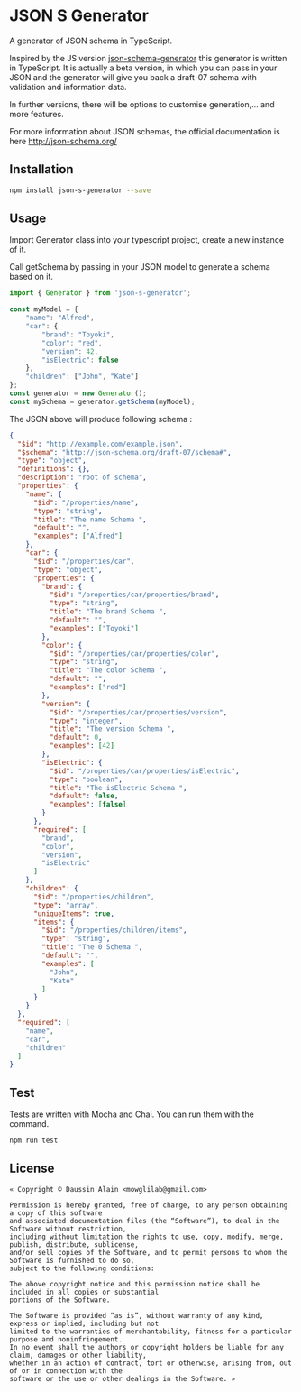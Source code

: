 # JSON S Generator

A generator of JSON schema in TypeScript.

Inspired by the JS version [json-schema-generator](https://www.npmjs.com/package/json-schema-generator)
this generator is written in TypeScript. It is actually a beta version, in which you can pass in your JSON
and the generator will give you back a draft-07 schema with validation and information data.

In further versions, there will be options to customise generation,... and more features.

For more information about JSON schemas, the official documentation is here <http://json-schema.org/> 

## Installation
```sh
npm install json-s-generator --save
```

## Usage
Import Generator class into your typescript project, create a new instance of it.

Call getSchema by passing in your JSON model to generate a schema based on it.
```typescript
import { Generator } from 'json-s-generator';

const myModel = {
    "name": "Alfred",
    "car": {
        "brand": "Toyoki",
        "color": "red",
        "version": 42,
        "isElectric": false
    },
    "children": ["John", "Kate"]
};
const generator = new Generator();
const mySchema = generator.getSchema(myModel);
```

The JSON above will produce following schema :
```json
{
  "$id": "http://example.com/example.json",
  "$schema": "http://json-schema.org/draft-07/schema#",
  "type": "object",
  "definitions": {},
  "description": "root of schema",
  "properties": {
    "name": {
      "$id": "/properties/name",
      "type": "string",
      "title": "The name Schema ",
      "default": "",
      "examples": ["Alfred"]
    },
    "car": {
      "$id": "/properties/car",
      "type": "object",
      "properties": {
        "brand": {
          "$id": "/properties/car/properties/brand",
          "type": "string",
          "title": "The brand Schema ",
          "default": "",
          "examples": ["Toyoki"]
        },
        "color": {
          "$id": "/properties/car/properties/color",
          "type": "string",
          "title": "The color Schema ",
          "default": "",
          "examples": ["red"]
        },
        "version": {
          "$id": "/properties/car/properties/version",
          "type": "integer",
          "title": "The version Schema ",
          "default": 0,
          "examples": [42]
        },
        "isElectric": {
          "$id": "/properties/car/properties/isElectric",
          "type": "boolean",
          "title": "The isElectric Schema ",
          "default": false,
          "examples": [false]
        }
      },
      "required": [
        "brand",
        "color",
        "version",
        "isElectric"
      ]
    },
    "children": {
      "$id": "/properties/children",
      "type": "array",
      "uniqueItems": true,
      "items": {
        "$id": "/properties/children/items",
        "type": "string",
        "title": "The 0 Schema ",
        "default": "",
        "examples": [
          "John",
          "Kate"
        ]
      }
    }
  },
  "required": [
    "name",
    "car",
    "children"
  ]
}
```

## Test
Tests are written with Mocha and Chai. You can run them with the command.
```sh
npm run test
```


## License
```text
« Copyright © Daussin Alain <mowglilab@gmail.com>

Permission is hereby granted, free of charge, to any person obtaining a copy of this software
and associated documentation files (the “Software”), to deal in the Software without restriction,
including without limitation the rights to use, copy, modify, merge, publish, distribute, sublicense,
and/or sell copies of the Software, and to permit persons to whom the Software is furnished to do so,
subject to the following conditions:

The above copyright notice and this permission notice shall be included in all copies or substantial
portions of the Software.

The Software is provided “as is”, without warranty of any kind, express or implied, including but not
limited to the warranties of merchantability, fitness for a particular purpose and noninfringement.
In no event shall the authors or copyright holders be liable for any claim, damages or other liability,
whether in an action of contract, tort or otherwise, arising from, out of or in connection with the
software or the use or other dealings in the Software. »
```
